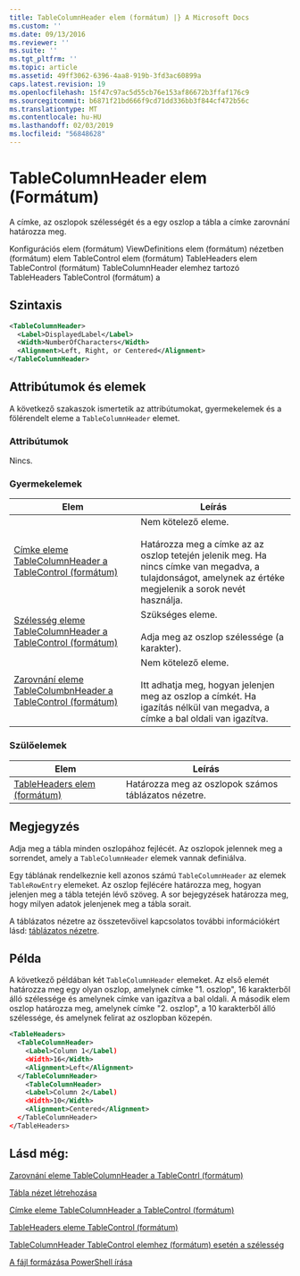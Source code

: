 ```yaml
---
title: TableColumnHeader elem (formátum) |} A Microsoft Docs
ms.custom: ''
ms.date: 09/13/2016
ms.reviewer: ''
ms.suite: ''
ms.tgt_pltfrm: ''
ms.topic: article
ms.assetid: 49ff3062-6396-4aa8-919b-3fd3ac60899a
caps.latest.revision: 19
ms.openlocfilehash: 15f47c97ac5d55cb76e153af86672b3ffaf176c9
ms.sourcegitcommit: b6871f21bd666f9cd71dd336bb3f844cf472b56c
ms.translationtype: MT
ms.contentlocale: hu-HU
ms.lasthandoff: 02/03/2019
ms.locfileid: "56848628"
---
```

# <a name="tablecolumnheader-element-format"></a>TableColumnHeader elem (Formátum)

A címke, az oszlopok szélességét és a egy oszlop a tábla a címke zarovnání határozza meg.

Konfigurációs elem (formátum) ViewDefinitions elem (formátum) nézetben (formátum) elem TableControl elem (formátum) TableHeaders elem TableControl (formátum) TableColumnHeader elemhez tartozó TableHeaders TableControl (formátum) a

## <a name="syntax"></a>Szintaxis

```xml
<TableColumnHeader>
  <Label>DisplayedLabel</Label>
  <Width>NumberOfCharacters</Width>
  <Alignment>Left, Right, or Centered</Alignment>
</TableColumnHeader>
```

## <a name="attributes-and-elements"></a>Attribútumok és elemek

A következő szakaszok ismertetik az attribútumokat, gyermekelemek és a fölérendelt eleme a `TableColumnHeader` elemet.

### <a name="attributes"></a>Attribútumok

Nincs.

### <a name="child-elements"></a>Gyermekelemek

|Elem|Leírás|
|-------------|-----------------|
|[Címke eleme TableColumnHeader a TableControl (formátum)](./label-element-for-tablecolumnheader-for-tablecontrol-format.md)|Nem kötelező eleme.<br /><br /> Határozza meg a címke az az oszlop tetején jelenik meg. Ha nincs címke van megadva, a tulajdonságot, amelynek az értéke megjelenik a sorok nevét használja.|
|[Szélesség eleme TableColumnHeader a TableControl (formátum)](./width-element-for-tablecolumnheader-for-tablecontrol-format.md)|Szükséges eleme.<br /><br /> Adja meg az oszlop szélessége (a karakter).|
|[Zarovnání eleme TableColumbnHeader a TableControl (formátum)](./alignment-element-for-tablecolumnheader-for-tablecontrol-format.md)|Nem kötelező eleme.<br /><br /> Itt adhatja meg, hogyan jelenjen meg az oszlop a címkét. Ha igazítás nélkül van megadva, a címke a bal oldali van igazítva.|

### <a name="parent-elements"></a>Szülőelemek

|Elem|Leírás|
|-------------|-----------------|
|[TableHeaders elem (formátum)](./tableheaders-element-format.md)|Határozza meg az oszlopok számos táblázatos nézetre.|

## <a name="remarks"></a>Megjegyzés

Adja meg a tábla minden oszlopához fejlécét. Az oszlopok jelennek meg a sorrendet, amely a `TableColumnHeader` elemek vannak definiálva.

Egy táblának rendelkeznie kell azonos számú `TableColumnHeader` az elemek `TableRowEntry` elemeket. Az oszlop fejlécére határozza meg, hogyan jelenjen meg a tábla tetején lévő szöveg. A sor bejegyzések határozza meg, hogy milyen adatok jelenjenek meg a tábla sorait.

A táblázatos nézetre az összetevőivel kapcsolatos további információkért lásd: [táblázatos nézetre](./creating-a-table-view.md).

## <a name="example"></a>Példa

A következő példában két `TableColumnHeader` elemeket. Az első elemét határozza meg egy olyan oszlop, amelynek címke "1. oszlop", 16 karakterből álló szélessége és amelynek címke van igazítva a bal oldali. A második elem oszlop határozza meg, amelynek címke "2. oszlop", a 10 karakterből álló szélessége, és amelynek felirat az oszlopban közepén.

```xml
<TableHeaders>
  <TableColumnHeader>
    <Label>Column 1</Label)
    <Width>16</Width>
    <Alignment>Left</Alignment>
  </TableColumnHeader>
    <TableColumnHeader>
    <Label>Column 2</Label)
    <Width>10</Width>
    <Alignment>Centered</Alignment>
  </TableColumnHeader>
</TableHeaders>
```

## <a name="see-also"></a>Lásd még:

[Zarovnání eleme TableColumnHeader a TableContrl (formátum)](./alignment-element-for-tablecolumnheader-for-tablecontrol-format.md)

[Tábla nézet létrehozása](./creating-a-table-view.md)

[Címke eleme TableColumnHeader a TableControl (formátum)](./label-element-for-tablecolumnheader-for-tablecontrol-format.md)

[TableHeaders eleme TableControl (formátum)](./tableheaders-element-format.md)

[TableColumnHeader TableControl elemhez (formátum) esetén a szélesség](./width-element-for-tablecolumnheader-for-tablecontrol-format.md)

[A fájl formázása PowerShell írása](./writing-a-powershell-formatting-file.md)
